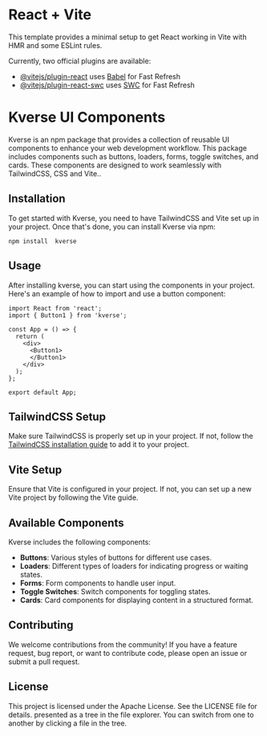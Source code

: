 # React + Vite

This template provides a minimal setup to get React working in Vite with HMR and some ESLint rules.

Currently, two official plugins are available:

- [@vitejs/plugin-react](https://github.com/vitejs/vite-plugin-react/blob/main/packages/plugin-react/README.md) uses [Babel](https://babeljs.io/) for Fast Refresh
- [@vitejs/plugin-react-swc](https://github.com/vitejs/vite-plugin-react-swc) uses [SWC](https://swc.rs/) for Fast Refresh

# Kverse UI Components

Kverse is an npm package that provides a collection of reusable UI components to enhance your web development workflow. This package includes components such as buttons, loaders, forms, toggle switches, and cards. These components are designed to work seamlessly with TailwindCSS, CSS and Vite..



## Installation 

To get started with Kverse, you need to have TailwindCSS and Vite set up in your project. Once that's done, you can install Kverse via npm:

`npm install  kverse`




## Usage

After installing kverse, you can start using the components in your project. Here's an example of how to import and use a button component:

  

    import React from 'react';
    import { Button1 } from 'kverse';
    
    const App = () => {
      return (
        <div>
          <Button1>
          </Button1>
        </div>
      );
    };
    
    export default App;


## TailwindCSS Setup

Make sure TailwindCSS is properly set up in your project. If not, follow the [TailwindCSS installation guide](https://tailwindcss.com/docs/installation) to add it to your project.

## Vite Setup

Ensure that Vite is configured in your project. If not, you can set up a new Vite project by following the Vite guide.

## Available Components

Kverse includes the following components:

-   **Buttons**: Various styles of buttons for different use cases.
-   **Loaders**: Different types of loaders for indicating progress or waiting states.
-   **Forms**: Form components to handle user input.
-   **Toggle Switches**: Switch components for toggling states.
-   **Cards**: Card components for displaying content in a structured format.

## Contributing

We welcome contributions from the community! If you have a feature request, bug report, or want to contribute code, please open an issue or submit a pull request.

## License

This project is licensed under the Apache License. See the LICENSE file for details.
presented as a tree in the file explorer. You can switch from one to another by clicking a file in the tree.



